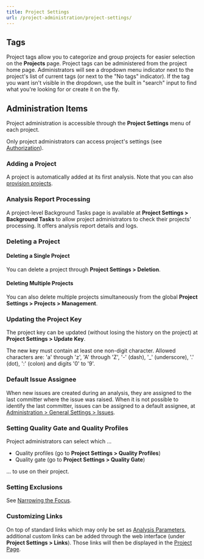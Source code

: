 ```yaml
---
title: Project Settings
url: /project-administration/project-settings/
---
```


## Tags

Project tags allow you to categorize and group projects for easier selection on the **Projects** page. Project tags can be administered from the project home page. Administrators will see a dropdown menu indicator next to the project's list of current tags (or next to the "No tags" indicator). If the tag you want isn't visible in the dropdown, use the built in "search" input to find what you're looking for or create it on the fly.

## Administration Items

Project administration is accessible through the **Project Settings** menu of each project.  

Only project administrators can access project's settings (see [Authorization](/instance-administration/security/)).

### Adding a Project

A project is automatically added at its first analysis. Note that you can also [provision projects](/project-administration/project-existence/).

### Analysis Report Processing

A project-level Background Tasks page is available at **Project Settings > Background Tasks** to allow project administrators to check their projects' processing. It offers analysis report details and logs.

### Deleting a Project

#### Deleting a Single Project

You can delete a project through **Project Settings > Deletion**.

#### Deleting Multiple Projects
You can also delete multiple projects simultaneously from the global **Project Settings > Projects > Management**.

### Updating the Project Key  

The project key can be updated (without losing the history on the project) at **Project Settings > Update Key**.

The new key must contain at least one non-digit character. Allowed characters are: 'a' through 'z', 'A' through 'Z', '-' (dash), '\_' (underscore), '.' (dot), ':' (colon) and digits '0' to '9'.

### Default Issue Assignee

When new issues are created during an analysis, they are assigned to the last committer where the issue was raised. When it is not possible to identify the last committer, issues can be assigned to a default assignee, at [Administration  > General Settings > Issues](/#sonarqube-admin#/admin/settings).

### Setting Quality Gate and Quality Profiles  

Project administrators can select which ...

* Quality profiles (go to **Project Settings  > Quality Profiles**)
* Quality gate (go to **Project Settings  > Quality Gate**)

... to use on their project.

### Setting Exclusions  

See [Narrowing the Focus](/project-administration/narrowing-the-focus/).

### Customizing Links

On top of standard links which may only be set as [Analysis Parameters](/analysis/analysis-parameters/), additional custom links can be added through the web interface (under **Project Settings > Links**). Those links will then be displayed in the [Project Page](/user-guide/project-page/).
